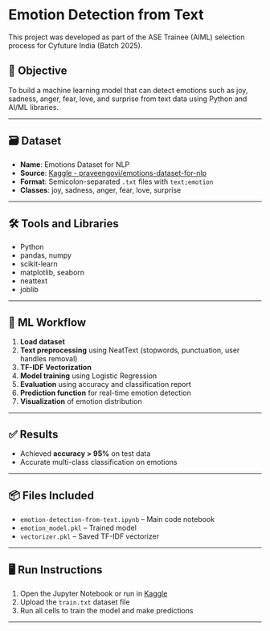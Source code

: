 # Emotion Detection from Text

This project was developed as part of the ASE Trainee (AIML) selection process for Cyfuture India (Batch 2025).

## 📌 Objective
To build a machine learning model that can detect emotions such as joy, sadness, anger, fear, love, and surprise from text data using Python and AI/ML libraries.

---

## 🗃️ Dataset
- **Name**: Emotions Dataset for NLP  
- **Source**: [Kaggle - praveengovi/emotions-dataset-for-nlp](https://www.kaggle.com/datasets/praveengovi/emotions-dataset-for-nlp)  
- **Format**: Semicolon-separated `.txt` files with `text;emotion`  
- **Classes**: joy, sadness, anger, fear, love, surprise

---

## 🛠️ Tools and Libraries
- Python
- pandas, numpy
- scikit-learn
- matplotlib, seaborn
- neattext
- joblib

---

## 🧠 ML Workflow
1. **Load dataset**
2. **Text preprocessing** using NeatText (stopwords, punctuation, user handles removal)
3. **TF-IDF Vectorization**
4. **Model training** using Logistic Regression
5. **Evaluation** using accuracy and classification report
6. **Prediction function** for real-time emotion detection
7. **Visualization** of emotion distribution

---

## ✅ Results
- Achieved **accuracy > 95%** on test data
- Accurate multi-class classification on emotions

---

## 📦 Files Included
- `emotion-detection-from-text.ipynb` – Main code notebook
- `emotion_model.pkl` – Trained model
- `vectorizer.pkl` – Saved TF-IDF vectorizer

---

## 🖥️ Run Instructions
1. Open the Jupyter Notebook or run in [Kaggle](https://www.kaggle.com/)
2. Upload the `train.txt` dataset file
3. Run all cells to train the model and make predictions

---
